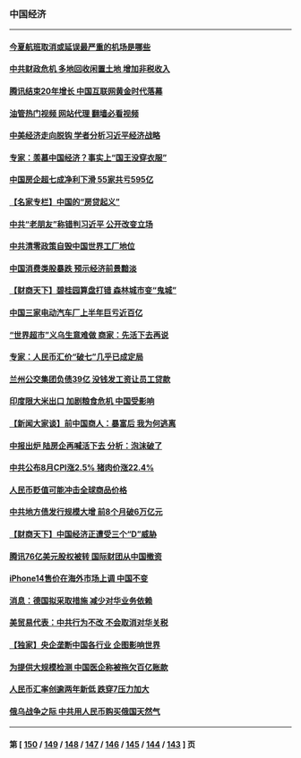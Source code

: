 ### 中国经济
---
#### [今夏航班取消或延误最严重的机场是哪些](../../pages/ncid283/n13821193.md?09112045) 
#### [中共财政危机 多地回收闲置土地 增加非税收入](../../pages/ncid283/n13822122.md?09112045) 
#### [腾讯结束20年增长 中国互联网黄金时代落幕](../../pages/ncid283/n13822061.md?09112045) 
#### [油管热门视频 网站代理 翻墙必看视频](http://209.222.30.114:81/youtube.html?09112045)
#### [中美经济走向脱钩 学者分析习近平经济战略](../../pages/ncid283/n13821985.md?09112045) 
#### [专家：羡慕中国经济？事实上“国王没穿衣服”](../../pages/ncid283/n13821927.md?09112045) 
#### [中国房企超七成净利下滑 55家共亏595亿](../../pages/ncid283/n13821964.md?09112045) 
#### [【名家专栏】中国的“房贷起义”](../../pages/ncid283/n13821748.md?09112045) 
#### [中共“老朋友”称错判习近平 公开改变立场](../../pages/ncid283/n13821789.md?09112045) 
#### [中共清零政策自毁中国世界工厂地位](../../pages/ncid283/n13821524.md?09112045) 
#### [中国消费类股暴跌 预示经济前景黯淡](../../pages/ncid283/n13821437.md?09112045) 
#### [【财商天下】碧桂园算盘打错 森林城市变“鬼城”](../../pages/ncid283/n13821088.md?09112045) 
#### [中国三家电动汽车厂上半年巨亏近百亿](../../pages/ncid283/n13821243.md?09112045) 
#### [“世界超市”义乌生意难做 商家：先活下去再说](../../pages/ncid283/n13821196.md?09112045) 
#### [专家：人民币汇价“破七”几乎已成定局](../../pages/ncid283/n13821198.md?09112045) 
#### [兰州公交集团负债39亿 没钱发工资让员工贷款](../../pages/ncid283/n13821186.md?09112045) 
#### [印度限大米出口 加剧粮食危机 中国受影响](../../pages/ncid283/n13821107.md?09112045) 
#### [【新闻大家谈】前中国商人：暴富后 我为何逃离](../../pages/ncid283/n13820946.md?09112045) 
#### [中报出炉 陆房企再喊活下去 分析：泡沫破了](../../pages/ncid283/n13820895.md?09112045) 
#### [中共公布8月CPI涨2.5% 猪肉价涨22.4%](../../pages/ncid283/n13820659.md?09112045) 
#### [人民币贬值可能冲击全球商品价格](../../pages/ncid283/n13820656.md?09112045) 
#### [中共地方债发行规模大增 前8个月破6万亿元](../../pages/ncid283/n13820660.md?09112045) 
#### [【财商天下】中国经济正遭受三个“D”威胁](../../pages/ncid283/n13820299.md?09112045) 
#### [腾讯76亿美元股权被转 国际财团从中国撤资](../../pages/ncid283/n13820286.md?09112045) 
#### [iPhone14售价在海外市场上调 中国不变](../../pages/ncid283/n13820296.md?09112045) 
#### [消息：德国拟采取措施 减少对华业务依赖](../../pages/ncid283/n13820258.md?09112045) 
#### [美贸易代表：中共行为不改 不会取消对华关税](../../pages/ncid283/n13820256.md?09112045) 
#### [【独家】央企垄断中国各行业 企图影响世界](../../pages/ncid283/n13819883.md?09112045) 
#### [为提供大规模检测 中国医企称被拖欠百亿账款](../../pages/ncid283/n13819894.md?09112045) 
#### [人民币汇率创逾两年新低 跌穿7压力加大](../../pages/ncid283/n13819848.md?09112045) 
#### [俄乌战争之际 中共用人民币购买俄国天然气](../../pages/ncid283/n13819600.md?09112045) 

---
#### 第 [ [150](./150.md?09112045) / [149](./149.md?09112045) / [148](./148.md?09112045) / [147](./147.md?09112045) / [146](./146.md?09112045) / [145](./145.md?09112045) / [144](./144.md?09112045) / [143](./143.md?09112045) ] 页
